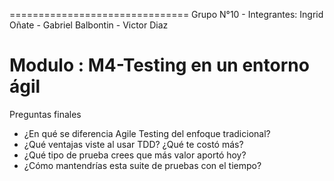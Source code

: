 =============================== 
Grupo N°10 - Integrantes: Ingrid Oñate - Gabriel Balbontin - Victor Diaz

Modulo :  M4-Testing en un entorno ágil
==============================

Preguntas finales
- ¿En qué se diferencia Agile Testing del enfoque tradicional?
- ¿Qué ventajas viste al usar TDD? ¿Qué te costó más?
- ¿Qué tipo de prueba crees que más valor aportó hoy?
- ¿Cómo mantendrías esta suite de pruebas con el tiempo?
